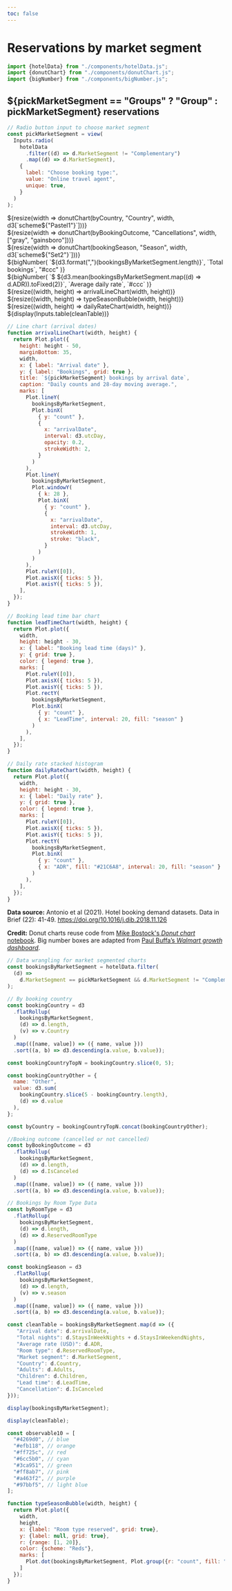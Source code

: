 ```yaml
---
toc: false
---
```


# Reservations by market segment

```js
import {hotelData} from "./components/hotelData.js";
import {donutChart} from "./components/donutChart.js";
import {bigNumber} from "./components/bigNumber.js";
```

## ${pickMarketSegment == "Groups" ? "Group" : pickMarketSegment} reservations

```js
// Radio button input to choose market segment
const pickMarketSegment = view(
  Inputs.radio(
    hotelData
      .filter((d) => d.MarketSegment != "Complementary")
      .map((d) => d.MarketSegment),
    {
      label: "Choose booking type:",
      value: "Online travel agent",
      unique: true,
    }
  )
);
```

<div class="grid grid-cols-4">
  <div class="card grid-rowspan-2">
    ${resize(width => donutChart(byCountry, "Country", width, d3[`scheme${"Pastel1"}`]))}
  </div>
  <div class="card grid-rowspan-2">
    ${resize(width => donutChart(byBookingOutcome, "Cancellations", width, ["gray", "gainsboro"]))}
  </div>
  <div class="card grid-rowspan-2">
    ${resize(width => donutChart(bookingSeason, "Season", width, d3[`scheme${"Set2"}`]))}
  </div>
  <div class="card grid-rowspan-1">
    ${bigNumber(
  `${d3.format(",")(bookingsByMarketSegment.length)}`,
  `Total bookings`,
  "#ccc"
)}
  </div>
  <div class="card grid-rowspan-1">
    ${bigNumber(
  `$ ${d3.mean(bookingsByMarketSegment.map((d) => d.ADR)).toFixed(2)}`,
  `Average daily rate`,
  `#ccc`
)}
  </div>
  <div class="card grid-colspan-4 grid-rowspan-2">
    ${resize((width, height) => arrivalLineChart(width, height))}
  </div>
  <div class="card grid-colspan-2 grid-rowspan-2">
    ${resize((width, height) => typeSeasonBubble(width, height))}
  </div>
  <div class="card grid-colspan-2 grid-rowspan-2">
    ${resize((width, height) => dailyRateChart(width, height))}
  </div>
</div>

<div class="card" style="padding: 0">
${display(Inputs.table(cleanTable))}
</div>

```js
// Line chart (arrival dates)
function arrivalLineChart(width, height) {
  return Plot.plot({
    height: height - 50,
    marginBottom: 35,
    width,
    x: { label: "Arrival date" },
    y: { label: "Bookings", grid: true },
    title: `${pickMarketSegment} bookings by arrival date`,
    caption: "Daily counts and 28-day moving average.",
    marks: [
      Plot.lineY(
        bookingsByMarketSegment,
        Plot.binX(
          { y: "count" },
          {
            x: "arrivalDate",
            interval: d3.utcDay,
            opacity: 0.2,
            strokeWidth: 2,
          }
        )
      ),
      Plot.lineY(
        bookingsByMarketSegment,
        Plot.windowY(
          { k: 28 },
          Plot.binX(
            { y: "count" },
            {
              x: "arrivalDate",
              interval: d3.utcDay,
              strokeWidth: 1,
              stroke: "black",
            }
          )
        )
      ),
      Plot.ruleY([0]),
      Plot.axisX({ ticks: 5 }),
      Plot.axisY({ ticks: 5 }),
    ],
  });
}
```

```js
// Booking lead time bar chart
function leadTimeChart(width, height) {
  return Plot.plot({
    width,
    height: height - 30,
    x: { label: "Booking lead time (days)" },
    y: { grid: true },
    color: { legend: true },
    marks: [
      Plot.ruleY([0]),
      Plot.axisX({ ticks: 5 }),
      Plot.axisY({ ticks: 5 }),
      Plot.rectY(
        bookingsByMarketSegment,
        Plot.binX(
          { y: "count" },
          { x: "LeadTime", interval: 20, fill: "season" }
        )
      ),
    ],
  });
}
```

```js
// Daily rate stacked histogram
function dailyRateChart(width, height) {
  return Plot.plot({
    width,
    height: height - 30,
    x: { label: "Daily rate" },
    y: { grid: true },
    color: { legend: true },
    marks: [
      Plot.ruleY([0]),
      Plot.axisX({ ticks: 5 }),
      Plot.axisY({ ticks: 5 }),
      Plot.rectY(
        bookingsByMarketSegment,
        Plot.binX(
          { y: "count" },
          { x: "ADR", fill: "#21C6A8", interval: 20, fill: "season" }
        )
      ),
    ],
  });
}
```

**Data source:** Antonio et al (2021). Hotel booking demand datasets. Data in Brief (22): 41-49. https://doi.org/10.1016/j.dib.2018.11.126

**Credit:** Donut charts reuse code from [Mike Bostock's _Donut chart_ notebook](https://observablehq.com/@d3/donut-chart/2). Big number boxes are adapted from [Paul Buffa’s _Walmart growth dashboard_](https://observablehq.com/d/a156c1245672f9bd).

```js
// Data wrangling for market segmented charts
const bookingsByMarketSegment = hotelData.filter(
  (d) =>
    d.MarketSegment == pickMarketSegment && d.MarketSegment != "Complementary"
);

// By booking country
const bookingCountry = d3
  .flatRollup(
    bookingsByMarketSegment,
    (d) => d.length,
    (v) => v.Country
  )
  .map(([name, value]) => ({ name, value }))
  .sort((a, b) => d3.descending(a.value, b.value));

const bookingCountryTopN = bookingCountry.slice(0, 5);

const bookingCountryOther = {
  name: "Other",
  value: d3.sum(
    bookingCountry.slice(5 - bookingCountry.length),
    (d) => d.value
  ),
};

const byCountry = bookingCountryTopN.concat(bookingCountryOther);

//Booking outcome (cancelled or not cancelled)
const byBookingOutcome = d3
  .flatRollup(
    bookingsByMarketSegment,
    (d) => d.length,
    (d) => d.IsCanceled
  )
  .map(([name, value]) => ({ name, value }))
  .sort((a, b) => d3.descending(a.value, b.value));

// Bookings by Room Type Data
const byRoomType = d3
  .flatRollup(
    bookingsByMarketSegment,
    (d) => d.length,
    (d) => d.ReservedRoomType
  )
  .map(([name, value]) => ({ name, value }))
  .sort((a, b) => d3.descending(a.value, b.value));

const bookingSeason = d3
  .flatRollup(
    bookingsByMarketSegment,
    (d) => d.length,
    (v) => v.season
  )
  .map(([name, value]) => ({ name, value }))
  .sort((a, b) => d3.descending(a.value, b.value));
```

```js
const cleanTable = bookingsByMarketSegment.map(d => ({
   "Arrival date": d.arrivalDate,
   "Total nights": d.StaysInWeekNights + d.StaysInWeekendNights,
   "Average rate (USD)": d.ADR,
   "Room type": d.ReservedRoomType,
   "Market segment": d.MarketSegment,
   "Country": d.Country,
   "Adults": d.Adults,
   "Children": d.Children,
   "Lead time": d.LeadTime,
   "Cancellation": d.IsCanceled
}));
```

```js
display(bookingsByMarketSegment);
```

```js
display(cleanTable);
```

```js
const observable10 = [
  "#4269d0", // blue
  "#efb118", // orange
  "#ff725c", // red
  "#6cc5b0", // cyan
  "#3ca951", // green
  "#ff8ab7", // pink
  "#a463f2", // purple
  "#97bbf5", // light blue
];
```

```js
function typeSeasonBubble(width, height) {
  return Plot.plot({
    width,
    height,
    x: {label: "Room type reserved", grid: true},
    y: {label: null, grid: true},
    r: {range: [1, 20]},
    color: {scheme: "Reds"},
    marks: [
      Plot.dot(bookingsByMarketSegment, Plot.group({r: "count", fill: "count"}, {y: "season", x: "ReservedRoomType", tip: true, stroke: "currentColor", strokeWidth: 0.5}))
    ]
  });
}
```
